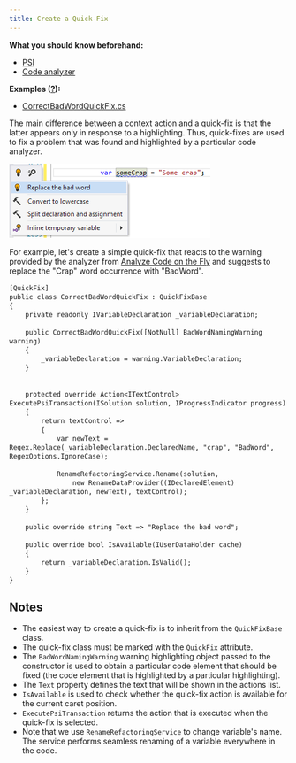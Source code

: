 ```yaml
---
title: Create a Quick-Fix
---
```


**What you should know beforehand:**
* [PSI](/HowTo/NavigateCode/NavigateCode.md#psi-basics)
* [Code analyzer](/HowTo/AnalyzeCode/AnalyzeCodeOnTheFly.md)

**Examples ([?](HowTo.md#sample-solution)):**
* [CorrectBadWordQuickFix.cs](https://github.com/JetBrains/sample-resharper-plugin/blob/master/SampleReSharperPlugin/src/QuickFix/CorrectBadWordQuickFix.cs)

The main difference between a context action and a quick-fix is that the latter appears only in response to a highlighting. Thus, quick-fixes are used to fix a problem that was found and highlighted by a particular code analyzer. 

![create-quick-fix](create-quick-fix.png)

For example, let's create a simple quick-fix that reacts to the warning provided by the analyzer from [Analyze Code on the Fly](/HowTo/AnalyzeCode/AnalyzeCodeOnTheFly.md) and suggests to replace the "Crap" word occurrence with "BadWord".

```
[QuickFix]
public class CorrectBadWordQuickFix : QuickFixBase
{
    private readonly IVariableDeclaration _variableDeclaration;
 
    public CorrectBadWordQuickFix([NotNull] BadWordNamingWarning warning)
    {
        _variableDeclaration = warning.VariableDeclaration;
    }
  
  
    protected override Action<ITextControl> ExecutePsiTransaction(ISolution solution, IProgressIndicator progress)
    {
        return textControl =>
        {
            var newText = Regex.Replace(_variableDeclaration.DeclaredName, "crap", "BadWord", RegexOptions.IgnoreCase);
             
            RenameRefactoringService.Rename(solution,
                new RenameDataProvider((IDeclaredElement) _variableDeclaration, newText), textControl);
        };
    }
  
    public override string Text => "Replace the bad word";
    
    public override bool IsAvailable(IUserDataHolder cache)
    {
        return _variableDeclaration.IsValid();
    }
}
```

## Notes
* The easiest way to create a quick-fix is to inherit from the `QuickFixBase` class.
* The quick-fix class must be marked with the `QuickFix` attribute.
* The `BadWordNamingWarning` warning highlighting object passed to the constructor is used to obtain a particular code element that should be fixed (the code element that is highlighted by a particular highlighting).
* The `Text` property defines the text that will be shown in the actions list.
* `IsAvailable` is used to check whether the quick-fix action is available for the current caret position.
* `ExecutePsiTransaction` returns the action that is executed when the quick-fix is selected.
* Note that we use `RenameRefactoringService` to change variable's name. The service performs seamless renaming of a variable everywhere in the code.
